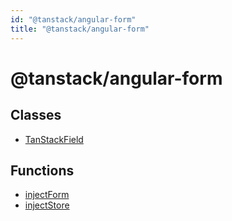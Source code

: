 ```yaml
---
id: "@tanstack/angular-form"
title: "@tanstack/angular-form"
---
```


# @tanstack/angular-form

## Classes

- [TanStackField](TanStackField.md)

## Functions

- [injectForm](injectForm.md)
- [injectStore](injectStore.md)
